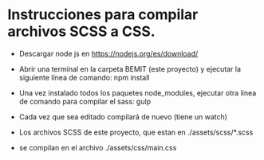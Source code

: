 
# Instrucciones para compilar archivos SCSS a CSS.

- Descargar node js en https://nodejs.org/es/download/

- Abrir una terminal en la carpeta BEMIT (este proyecto) y ejecutar la siguiente línea de comando:
npm install

- Una vez instalado todos los paquetes node_modules, 
ejecutar otra línea de comando para compilar el sass: 
gulp


- Cada vez que sea editado compilará de nuevo (tiene un watch)

- Los archivos SCSS de este proyecto, que estan en ./assets/scss/*.scss <br>
- se compilan en el archivo ./assets/css/main.css
